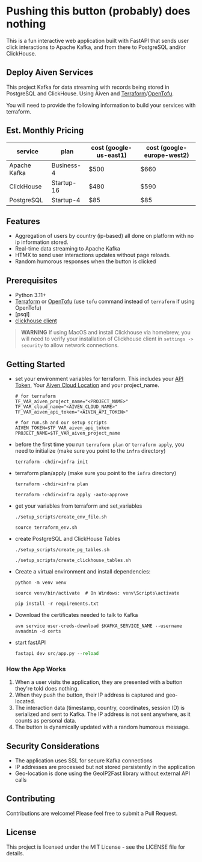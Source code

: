 # Pushing this button (probably) does nothing

This is a fun interactive web application built with FastAPI that sends user click
interactions to Apache Kafka, and from there to PostgreSQL and/or ClickHouse.

## Deploy Aiven Services

This project Kafka for data streaming with records being stored in PostgreSQL and
ClickHouse. Using Aiven and [Terraform](https://www.terraform.io/)/[OpenTofu](https://opentofu.org/).

You will need to provide the following information to build your services with terraform.

## Est. Monthly Pricing

| service      | plan       | cost (google-us-east1) | cost (google-europe-west2) |
| ------------ | ---------- | ---------------------- | -------------------------- |
| Apache Kafka | Business-4 | $500                   | $660                       |
| ClickHouse   | Startup-16 | $480                   | $590                       |
| PostgreSQL   | Startup-4  | $85                    | $85                        |

## Features

- Aggregation of users by country (ip-based) all done on platform with no ip information stored.
- Real-time data streaming to Apache Kafka
- HTMX to send user interactions updates without page reloads.
- Random humorous responses when the button is clicked

## Prerequisites

- Python 3.11+
- [Terraform](https://developer.hashicorp.com/terraform/install) or
  [OpenTofu](https://opentofu.org/docs/intro/install/)
  (use `tofu` command instead of `terraform` if using OpenTofu)
- [psql]
- [clickhouse client](https://clickhouse.com/docs/interfaces/cli)

> **WARNING**
> If using MacOS and install Clickhouse via homebrew, you will need to verify your
> installation of Clickhouse client in `settings -> security` to allow network
> connections.

## Getting Started

- set your environment variables for terraform. This includes your
  [API Token](https://aiven.io/docs/platform/howto/create_authentication_token),
  Your [Aiven Cloud Location](https://aiven.io/docs/platform/reference/list_of_clouds)
  and your project_name.

  ```shell
  # for terraform
  TF_VAR_aiven_project_name="<PROJECT_NAME>"
  TF_VAR_cloud_name="<AIVEN_CLOUD_NAME>"
  TF_VAR_aiven_api_token="<AIVEN_API_TOKEN>"

  # for run.sh and our setup scripts
  AIVEN_TOKEN=$TF_VAR_aiven_api_token
  PROJECT_NAME=$TF_VAR_aiven_project_name
  ```

- before the first time you run `terraform plan` or `terraform apply`,
  you need to initialize (make sure you point to the `infra` directory)

  ```shell
  terraform -chdir=infra init
  ```

- terraform plan/apply (make sure you point to the `infra` directory)

  ```shell
  terraform -chdir=infra plan
  ```
  ```shell
  terraform -chdir=infra apply -auto-approve
  ```

- get your variables from terraform and set_variables

  ```shell
  ./setup_scripts/create_env_file.sh
  ```
  ```shell
  source terraform_env.sh
  ```

- create PostgreSQL and ClickHouse Tables

  ```shell
  ./setup_scripts/create_pg_tables.sh
  ```
  ```shell
  ./setup_scripts/create_clickhouse_tables.sh
  ```

- Create a virtual environment and install dependencies:

  ```shell
  python -m venv venv
  ```
  ```shell
  source venv/bin/activate  # On Windows: venv\Scripts\activate
  ```
  ```shell
  pip install -r requirements.txt
  ```

- Download the certificates needed to talk to Kafka

  ```shell
  avn service user-creds-download $KAFKA_SERVICE_NAME --username avnadmin -d certs
  ```

- start fastAPI

  ```python
  fastapi dev src/app.py --reload
  ```

### How the App Works

1. When a user visits the application, they are presented with a button
   they're told does nothing.
2. When they push the button, their IP address is captured and
   geo-located.
3. The interaction data (timestamp, country, coordinates, session ID) is
   serialized and sent to Kafka. The IP address is not sent anywhere, as it
   counts as personal data.
4. The button is dynamically updated with a random humorous message.

## Security Considerations

- The application uses SSL for secure Kafka connections
- IP addresses are processed but not stored persistently in the application
- Geo-location is done using the GeoIP2Fast library without external API calls

## Contributing

Contributions are welcome! Please feel free to submit a Pull Request.

## License

This project is licensed under the MIT License - see the LICENSE file for details.
